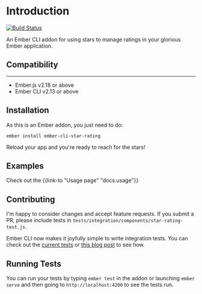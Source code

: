 # Introduction

[![Build Status](https://travis-ci.org/balinterdi/ember-cli-star-rating.svg?branch=master)](https://travis-ci.org/balinterdi/ember-cli-star-rating)

An Ember CLI addon for using stars to manage ratings in your glorious Ember application.

## Compatibility
------------------------------------------------------------------------------

* Ember.js v2.18 or above
* Ember CLI v2.13 or above


## Installation

As this is an Ember addon, you just need to do:

    ember install ember-cli-star-rating

Reload your app and you're ready to reach for the stars!

## Examples

Check out the {{link-to "Usage page" "docs.usage"}}

## Contributing

I'm happy to consider changes and accept feature requests. If you submit a PR, please include tests in `tests/integration/components/star-rating-test.js`.

Ember CLI now makes it joyfully simple to write integration tests. You can check out the [current tests][1] or [this blog post][2] to see how.

## Running Tests

You can run your tests by typing `ember test` in the addon or launching `ember serve` and then going to `http://localhost:4200` to see the tests run.

[1]: https://github.com/balinterdi/ember-cli-star-rating/tree/master/tests/integration/components
[2]: http://alisdair.mcdiarmid.org/2015/06/20/ember-component-integration-tests.html

